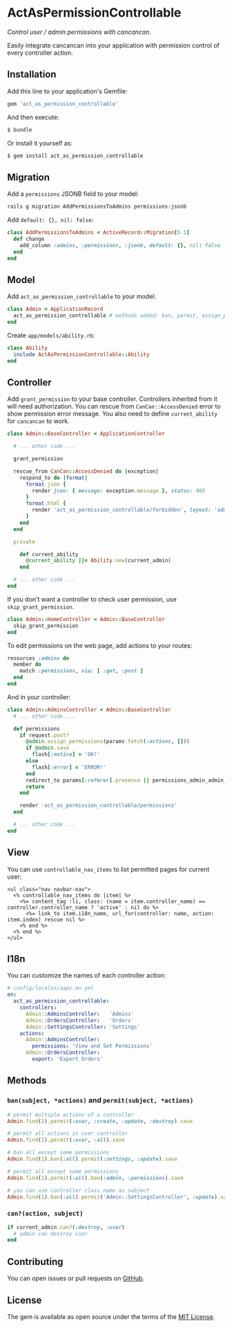 # ActAsPermissionControllable

*Control user / admin permissions with cancancan.*

Easily integrate cancancan into your application with permission control of every controller action.

## Installation
Add this line to your application's Gemfile:

```ruby
gem 'act_as_permission_controllable'
```

And then execute:

```bash
$ bundle
```

Or install it yourself as:

```bash
$ gem install act_as_permission_controllable
```

## Migration
Add a `permissions` JSONB field to your model:

```bash
rails g migration AddPermissionsToAdmins permissions:jsonb
```

Add `default: {}, nil: false`:

```ruby
class AddPermissionsToAdmins < ActiveRecord::Migration[5.1]
  def change
    add_column :admins, :permissions, :jsonb, default: {}, nil: false
  end
end
```

## Model
Add `act_as_permission_controllable` to your model:

```ruby
class Admin < ApplicationRecord
  act_as_permission_controllable # methods added: ban, permit, assign_permissions, can?
end
```

Create `app/models/ability.rb`:
```ruby
class Ability
  include ActAsPermissionControllable::Ability
end
```

## Controller
Add `grant_permission` to your base controller.
Controllers inherited from it will need authorization.
You can rescue from `CanCan::AccessDenied` error to show permission error message.
You also need to define `current_ability` for `cancancan` to work.
```ruby
class Admin::BaseController < ApplicationController

  # ... other code ...

  grant_permission

  rescue_from CanCan::AccessDenied do |exception|
    respond_to do |format|
      format.json {
        render json: { message: exception.message }, status: 403
      }
      format.html {
        render 'act_as_permission_controllable/forbidden', layout: 'admin', status: 403, locals: { exception: exception }
      }
    end
  end

  private

    def current_ability
      @current_ability ||= Ability.new(current_admin)
    end

  # ... other code ...
end
```

If you don't want a controller to check user permission, use `skip_grant_permission`.
```ruby
class Admin::HomeController < Admin::BaseController
  skip_grant_permission
end
```

To edit permissions on the web page, add actions to your routes:
```ruby
resources :admins do
  member do
    match :permissions, via: [ :get, :post ]
  end
end
```

And in your controller:
```ruby
class Admin::AdminsController < Admin::BaseController
  # ... other code ...

  def permissions
    if request.post?
      @admin.assign_permissions(params.fetch(:actions, []))
      if @admin.save
        flash[:notice] = 'OK!'
      else
        flash[:error] = 'ERROR!'
      end
      redirect_to params[:referer].presence || permissions_admin_admin_path(@admin)
      return
    end

    render 'act_as_permission_controllable/permissions'
  end

  # ... other code ...
end
```

## View
You can use `controllable_nav_items` to list permitted pages for current user:
```erb
<ul class="nav navbar-nav">
  <% controllable_nav_items do |item| %>
    <%= content_tag :li, class: (name = item.controller_name) == controller.controller_name ? 'active' : nil do %>
      <%= link_to item.i18n_name, url_for(controller: name, action: item.index) rescue nil %>
    <% end %>
  <% end %>
</ul>
```

## I18n
You can customize the names of each controller action:
```yaml
# config/locales/aapc.en.yml
en:
  act_as_permission_controllable:
    controllers:
      Admin::AdminsController:   'Admins'
      Admin::OrdersController:   'Orders'
      Admin::SettingsController: 'Settings'
    actions:
      Admin::AdminsController:
        permissions: 'View and Set Permissions'
      Admin::OrdersController:
        export: 'Export Orders'
```

## Methods
### `ban(subject, *actions)` and `permit(subject, *actions)`
```ruby
# permit multiple actions of a controller
Admin.find(1).permit(:user, :create, :update, :destroy).save

# permit all actions in user controller
Admin.find(1).permit(:user, :all).save

# ban all except some permissions
Admin.find(1).ban(:all).permit(:settings, :update).save

# permit all except some permissions
Admin.find(1).permit(:all).ban(:admin, :permissions).save

# you can use controller class name as subject
Admin.find(1).ban(:all).permit('Admin::SettingsController', :update).save
```

### `can?(action, subject)`
```ruby
if current_admin.can?(:destroy, :user)
  # admin can destroy user
end
```

## Contributing

You can open issues or pull requests on [GitHub](https://github.com/caiguanhao/act_as_permission_controllable).

## License

The gem is available as open source under the terms of the [MIT License](http://opensource.org/licenses/MIT).
